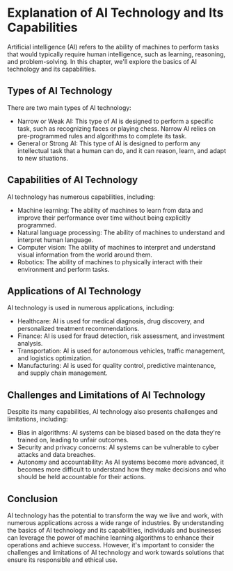 # Explanation of AI Technology and Its Capabilities

Artificial intelligence (AI) refers to the ability of machines to perform tasks that would typically require human intelligence, such as learning, reasoning, and problem-solving. In this chapter, we'll explore the basics of AI technology and its capabilities.

Types of AI Technology
----------------------

There are two main types of AI technology:

* Narrow or Weak AI: This type of AI is designed to perform a specific task, such as recognizing faces or playing chess. Narrow AI relies on pre-programmed rules and algorithms to complete its task.
* General or Strong AI: This type of AI is designed to perform any intellectual task that a human can do, and it can reason, learn, and adapt to new situations.

Capabilities of AI Technology
-----------------------------

AI technology has numerous capabilities, including:

* Machine learning: The ability of machines to learn from data and improve their performance over time without being explicitly programmed.
* Natural language processing: The ability of machines to understand and interpret human language.
* Computer vision: The ability of machines to interpret and understand visual information from the world around them.
* Robotics: The ability of machines to physically interact with their environment and perform tasks.

Applications of AI Technology
-----------------------------

AI technology is used in numerous applications, including:

* Healthcare: AI is used for medical diagnosis, drug discovery, and personalized treatment recommendations.
* Finance: AI is used for fraud detection, risk assessment, and investment analysis.
* Transportation: AI is used for autonomous vehicles, traffic management, and logistics optimization.
* Manufacturing: AI is used for quality control, predictive maintenance, and supply chain management.

Challenges and Limitations of AI Technology
-------------------------------------------

Despite its many capabilities, AI technology also presents challenges and limitations, including:

* Bias in algorithms: AI systems can be biased based on the data they're trained on, leading to unfair outcomes.
* Security and privacy concerns: AI systems can be vulnerable to cyber attacks and data breaches.
* Autonomy and accountability: As AI systems become more advanced, it becomes more difficult to understand how they make decisions and who should be held accountable for their actions.

Conclusion
----------

AI technology has the potential to transform the way we live and work, with numerous applications across a wide range of industries. By understanding the basics of AI technology and its capabilities, individuals and businesses can leverage the power of machine learning algorithms to enhance their operations and achieve success. However, it's important to consider the challenges and limitations of AI technology and work towards solutions that ensure its responsible and ethical use.
